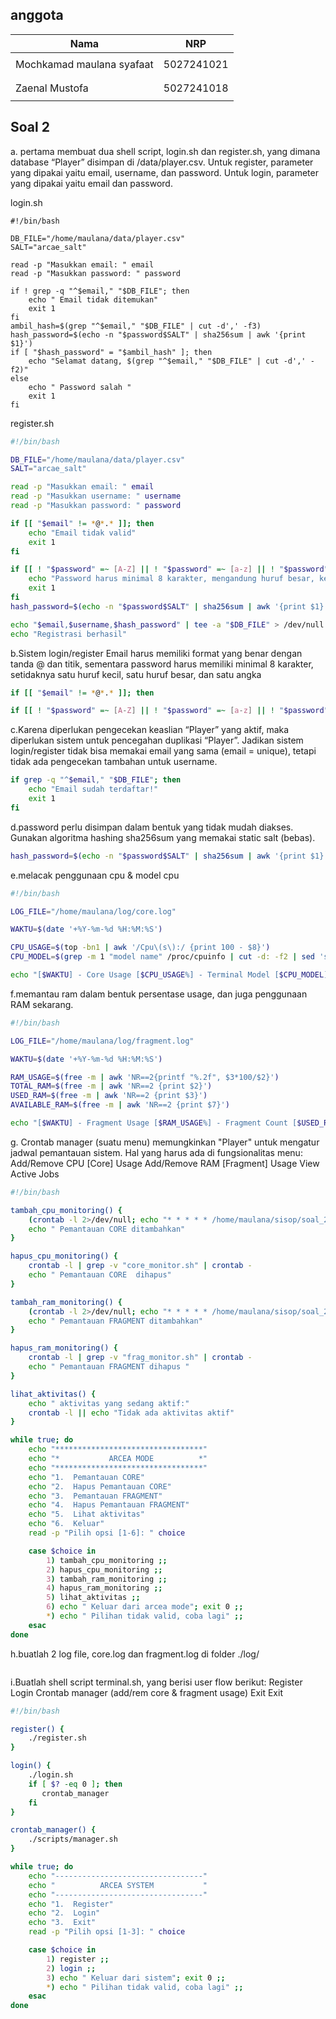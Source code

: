 
## anggota

| Nama | NRP |
|------|------|
|      |      |
|Mochkamad maulana syafaat|5027241021|
|       |      |
|      |      |
|Zaenal Mustofa|5027241018|
|       |      |




## Soal 2

a. pertama membuat dua shell script, login.sh dan register.sh, yang dimana database “Player” disimpan di /data/player.csv. Untuk register, parameter yang dipakai yaitu email, username, dan password. Untuk login, parameter yang dipakai yaitu email dan password.

login.sh

```sh# Sisop-1-2025-IT07
#!/bin/bash

DB_FILE="/home/maulana/data/player.csv"
SALT="arcae_salt"

read -p "Masukkan email: " email
read -p "Masukkan password: " password

if ! grep -q "^$email," "$DB_FILE"; then
    echo " Email tidak ditemukan"
    exit 1
fi
ambil_hash=$(grep "^$email," "$DB_FILE" | cut -d',' -f3)
hash_password=$(echo -n "$password$SALT" | sha256sum | awk '{print $1}')
if [ "$hash_password" = "$ambil_hash" ]; then
    echo "Selamat datang, $(grep "^$email," "$DB_FILE" | cut -d',' -f2)"
else
    echo " Password salah "
    exit 1
fi
```

register.sh

```sh
#!/bin/bash 

DB_FILE="/home/maulana/data/player.csv"
SALT="arcae_salt"

read -p "Masukkan email: " email
read -p "Masukkan username: " username
read -p "Masukkan password: " password

if [[ "$email" != *@*.* ]]; then
    echo "Email tidak valid"
    exit 1
fi

if [[ ! "$password" =~ [A-Z] || ! "$password" =~ [a-z] || ! "$password" =~ [0-9] || ${#password} -lt 8 ]]; then
    echo "Password harus minimal 8 karakter, mengandung huruf besar, kecil, dan angka"
    exit 1
fi
hash_password=$(echo -n "$password$SALT" | sha256sum | awk '{print $1}')

echo "$email,$username,$hash_password" | tee -a "$DB_FILE" > /dev/null
echo "Registrasi berhasil"
```
b.Sistem login/register Email harus memiliki format yang benar dengan tanda @ dan titik, sementara password harus memiliki minimal 8 karakter, setidaknya satu huruf kecil, satu huruf besar, dan satu angka 

```sh
if [[ "$email" != *@*.* ]]; then
```

```sh
if [[ ! "$password" =~ [A-Z] || ! "$password" =~ [a-z] || ! "$password" =~ [0-9] || ${#password} -lt 8 ]]; then
```

c.Karena diperlukan pengecekan keaslian “Player” yang aktif, maka diperlukan sistem untuk pencegahan duplikasi “Player”. Jadikan sistem login/register tidak bisa memakai email yang sama (email = unique), tetapi tidak ada pengecekan tambahan untuk username.

```sh
if grep -q "^$email," "$DB_FILE"; then
    echo "Email sudah terdaftar!"
    exit 1
fi
```

d.password perlu disimpan dalam bentuk yang tidak mudah diakses. Gunakan algoritma hashing sha256sum yang memakai static salt (bebas).
```sh
hash_password=$(echo -n "$password$SALT" | sha256sum | awk '{print $1}')
```
e.melacak penggunaan cpu & model cpu

```sh
#!/bin/bash

LOG_FILE="/home/maulana/log/core.log"

WAKTU=$(date '+%Y-%m-%d %H:%M:%S')

CPU_USAGE=$(top -bn1 | awk '/Cpu\(s\):/ {print 100 - $8}')
CPU_MODEL=$(grep -m 1 "model name" /proc/cpuinfo | cut -d: -f2 | sed 's/^ //')

echo "[$WAKTU] - Core Usage [$CPU_USAGE%] - Terminal Model [$CPU_MODEL]" >> "$LOG_FILE"
```

f.memantau ram dalam bentuk persentase usage, dan juga penggunaan RAM sekarang. 

```sh
#!/bin/bash

LOG_FILE="/home/maulana/log/fragment.log"

WAKTU=$(date '+%Y-%m-%d %H:%M:%S')

RAM_USAGE=$(free -m | awk 'NR==2{printf "%.2f", $3*100/$2}')
TOTAL_RAM=$(free -m | awk 'NR==2 {print $2}')
USED_RAM=$(free -m | awk 'NR==2 {print $3}')
AVAILABLE_RAM=$(free -m | awk 'NR==2 {print $7}')

echo "[$WAKTU] - Fragment Usage [$RAM_USAGE%] - Fragment Count [$USED_RAM MB] - Details [Total: $TOTAL_RAM MB, Available: $AVAILABLE_RAM MB]" >> "$LOG_FILE"
```

g. Crontab manager (suatu menu) memungkinkan "Player" untuk mengatur jadwal pemantauan sistem. 
Hal yang harus ada di fungsionalitas menu:
Add/Remove CPU [Core] Usage
Add/Remove RAM [Fragment] Usage
View Active Jobs

```sh
#!/bin/bash

tambah_cpu_monitoring() {
    (crontab -l 2>/dev/null; echo "* * * * * /home/maulana/sisop/soal_2/scripts/core_monitor.sh  >> /home/maulana/log/core.log 2>&1") | crontab -
    echo " Pemantauan CORE ditambahkan"
}

hapus_cpu_monitoring() {
    crontab -l | grep -v "core_monitor.sh" | crontab -
    echo " Pemantauan CORE  dihapus"
}

tambah_ram_monitoring() {
    (crontab -l 2>/dev/null; echo "* * * * * /home/maulana/sisop/soal_2/scripts/frag_monitor.sh >> /home/maulana/log/fragment.log 2>&1") | crontab -
    echo " Pemantauan FRAGMENT ditambahkan"
}

hapus_ram_monitoring() {
    crontab -l | grep -v "frag_monitor.sh" | crontab -
    echo " Pemantauan FRAGMENT dihapus "
}

lihat_aktivitas() {
    echo " aktivitas yang sedang aktif:"
    crontab -l || echo "Tidak ada aktivitas aktif"
}

while true; do
    echo "*********************************"
    echo "*           ARCEA MODE          *"
    echo "*********************************"
    echo "1.  Pemantauan CORE"
    echo "2.  Hapus Pemantauan CORE"
    echo "3.  Pemantauan FRAGMENT"
    echo "4.  Hapus Pemantauan FRAGMENT"
    echo "5.  Lihat aktivitas"
    echo "6.  Keluar"
    read -p "Pilih opsi [1-6]: " choice

    case $choice in
        1) tambah_cpu_monitoring ;;
        2) hapus_cpu_monitoring ;;
        3) tambah_ram_monitoring ;;
        4) hapus_ram_monitoring ;;
        5) lihat_aktivitas ;;
        6) echo " Keluar dari arcea mode"; exit 0 ;;
        *) echo " Pilihan tidak valid, coba lagi" ;;
    esac
done
```

h.buatlah 2 log file, core.log dan fragment.log di folder ./log/
```sh


```

i.Buatlah shell script terminal.sh, yang berisi user flow berikut:
Register
Login
Crontab manager (add/rem core & fragment usage)
Exit
Exit

```sh
#!/bin/bash

register() {
    ./register.sh
}

login() {
    ./login.sh
	if [ $? -eq 0 ]; then
	   crontab_manager
	fi
}

crontab_manager() {
    ./scripts/manager.sh
}

while true; do
    echo "---------------------------------"
    echo "          ARCEA SYSTEM           "
    echo "---------------------------------"
    echo "1.  Register"
    echo "2.  Login"
    echo "3.  Exit"
    read -p "Pilih opsi [1-3]: " choice

    case $choice in
        1) register ;;
        2) login ;;
        3) echo " Keluar dari sistem"; exit 0 ;;
        *) echo " Pilihan tidak valid, coba lagi" ;;
    esac
done
```


